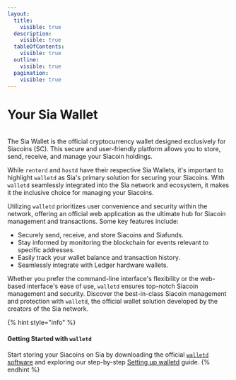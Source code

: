 ```yaml
---
layout:
  title:
    visible: true
  description:
    visible: true
  tableOfContents:
    visible: true
  outline:
    visible: true
  pagination:
    visible: true
---
```


# Your Sia Wallet

\
The Sia Wallet is the official cryptocurrency wallet designed exclusively for Siacoins (SC). This secure and user-friendly platform allows you to store, send, receive, and manage your Siacoin holdings.

While `renterd` and `hostd` have their respective Sia Wallets, it's important to highlight `walletd` as Sia's primary solution for securing your Siacoins. With `walletd` seamlessly integrated into the Sia network and ecosystem, it makes it the inclusive choice for managing your Siacoins.

Utilizing `walletd` prioritizes user convenience and security within the network, offering an official web application as the ultimate hub for Siacoin management and transactions. Some key features include:

* Securely send, receive, and store Siacoins and Siafunds.
* Stay informed by monitoring the blockchain for events relevant to specific addresses.
* Easily track your wallet balance and transaction history.
* Seamlessly integrate with Ledger hardware wallets.

Whether you prefer the command-line interface's flexibility or the web-based interface's ease of use, `walletd` ensures top-notch Siacoin management and security. Discover the best-in-class Siacoin management and protection with `walletd`, the official wallet solution developed by the creators of the Sia network.

{% hint style="info" %}
#### **Getting Started with `walletd`**

Start storing your Siacoins on Sia by downloading the official [`walletd` software](https://sia.tech/software/walletd) and exploring our step-by-step [Setting up walletd](setting-up-walletd/) guide.
{% endhint %}
